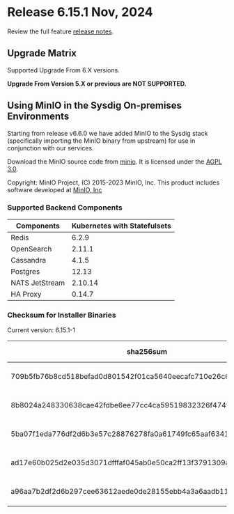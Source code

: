 Release 6.15.1 Nov, 2024
===

Review the full feature [release notes](https://docs.sysdig.com/en/sysdig-on-premises-release-notes.html).

Upgrade Matrix
---

Supported Upgrade From 6.X versions.

**Upgrade From Version 5.X or previous are NOT SUPPORTED.**

## Using MinIO in the Sysdig On-premises Environments

Starting from release v6.6.0 we have added MinIO to the Sysdig stack (specifically importing the MinIO binary from upstream) for use in conjunction with our services.

Download the MinIO source code from [minio](https://github.com/minio/minio). It is licensed under the [AGPL 3.0](https://github.com/minio/minio/blob/master/LICENSE).

Copyright: MinIO Project, (C) 2015-2023 MinIO, Inc. This product includes software developed at [MinIO, Inc](https://min.io/)

### Supported Backend Components

| **Components** | **Kubernetes with Statefulsets** |
|---|---|
| Redis                      | 6.2.9 |
| OpenSearch                 | 2.11.1 |
| Cassandra                  | 4.1.5 |
| Postgres                   | 12.13 |
| NATS JetStream             | 2.10.14 |
| HA Proxy                   | 0.14.7 |


### Checksum for Installer Binaries

Current version: 6.15.1-1

| **sha256sum** | **Installer binary** |
|---|---|
| 709b5fb76b8cd518befad0d801542f01ca5640eecafc710e26c6ba26aa976e8a | installer-darwin-amd64 |
| 8b8024a248330638cae42fdbe6ee77cc4ca59519832326f474f46bb4c099fc7a | installer-darwin-arm64 |
| 5ba07f1eda776df2d6b3e57c28876278fa0a61749fc65aaf634187a4e3fc8ce7 | installer-linux-amd64 |
| ad17e60b025d2e035d3071dfffaf045ab0e50ca2ff13f3791309ab780f499f54 | installer-linux-arm |
| a96aa7b2df2d6b297cee63612aede0de28155ebb4a3a6aadb119252a78af78ae | installer-linux-arm64 |


